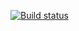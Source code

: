 [![Build status](https://ci.appveyor.com/api/projects/status/86mv710tnccw4iee?svg=true)](https://ci.appveyor.com/project/noIrLv/autol9)
